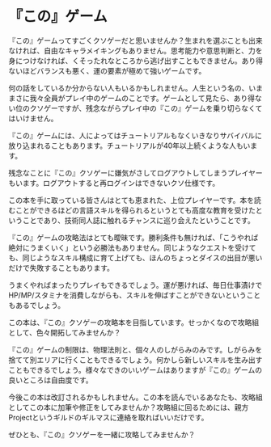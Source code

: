 # 『この』ゲーム

『この』ゲームってすごくクソゲーだと思いませんか？生まれを選ぶことも出来なければ、自由なキャラメイキングもありません。思考能力や意思判断と、力を身につけなければ、くそったれなところから逃げ出すこともできません。あり得ないほどバランスも悪く、運の要素が極めて強いゲームです。

何の話をしているか分からない人もいるかもしれません。人生という名の、いままさに我々全員がプレイ中のゲームのことです。ゲームとして見たら、あり得ない位のクソゲーですが、残念ながらプレイ中の『この』ゲームを乗り切らなくてはいけません。

『この』ゲームには、人によってはチュートリアルもなくいきなりサバイバルに放り込まれることもあります。チュートリアルが40年以上続くような人もいます。

残念なことに『この』クソゲーに嫌気がさしてログアウトしてしまうプレイヤーもいます。ログアウトすると再ログインはできないクソ仕様です。

この本を手に取っている皆さんはとても恵まれた、上位プレイヤーです。本を読むことができるほどの言語スキルを得られるというとても高度な教育を受けたということであり、技術同人誌に触れるチャンスに巡り会えたということです。

『この』ゲームの攻略法はとても曖昧です。勝利条件も無ければ、「こうやれば絶対にうまくいく」という必勝法もありません。同じようなクエストを受けても、同じようなスキル構成に育て上げても、ほんのちょっとダイスの出目が悪いだけで失敗することもあります。

うまくやればまったりプレイもできるでしょう。運が悪ければ、毎日仕事漬けでHP/MP/スタミナを消費しながらも、スキルを伸ばすことができないということもあるでしょう。

この本は、『この』クソゲーの攻略本を目指しています。せっかくなので攻略組として、色々開拓してみませんか？

『この』ゲームの制限は、物理法則と、個々人のしがらみのみです。しがらみを捨てて別エリアに行くこともできるでしょう。何かしら新しいスキルを生み出すこともできるでしょう。様々なできのいいゲームはありますが『この』ゲームの良いところは自由度です。

今後この本は改訂されるかもしれません。この本を読んでいるあなたも、攻略組としてこの本に加筆や修正をしてみませんか？攻略組に回るためには、親方Projectというギルドのギルマスに連絡を取ればいいだけです。

ぜひとも、『この』クソゲーを一緒に攻略してみませんか？


